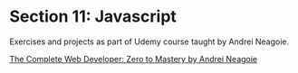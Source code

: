 # Section 11: Javascript
Exercises and projects as part of Udemy course taught by Andrei Neagoie.

[The Complete Web Developer: Zero to Mastery by Andrei Neagoie](https://www.udemy.com/the-complete-web-developer-in-2018/)
